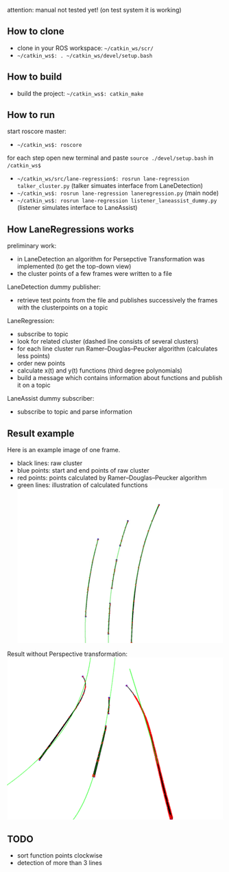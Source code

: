 attention: manual not tested yet! (on test system it is working)

## How to clone
* clone in your ROS workspace: ``` ~/catkin_ws/scr/ ```
* ``` ~/catkin_ws$: . ~/catkin_ws/devel/setup.bash ```

## How to build
* build the project: ``` ~/catkin_ws$: catkin_make ```

## How to run
start roscore master:
* ``` ~/catkin_ws$: roscore ```

for each step open new terminal and paste ``` source ./devel/setup.bash ``` in ``` /catkin_ws$ ```
* ``` ~/catkin_ws/src/lane-regression$: rosrun lane-regression talker_cluster.py ``` (talker simuates interface from LaneDetection)
* ``` ~/catkin_ws$: rosrun lane-regression laneregression.py ```  (main node)
* ``` ~/catkin_ws$: rosrun lane-regression listener_laneassist_dummy.py ``` (listener simulates interface to LaneAssist)


## How LaneRegressions works

preliminary work:
* in LaneDetection an algorithm for Persepctive Transformation was implemented (to get the top-down view)
* the cluster points of a few frames were written to a file

LaneDetection dummy publisher:
* retrieve test points from the file and publishes successively the frames with the clusterpoints on a topic

LaneRegression:
* subscribe to topic
* look for related cluster (dashed line consists of several clusters)
* for each line cluster run Ramer–Douglas–Peucker algorithm  (calculates less points)
* order new points
* calculate x(t) and y(t) functions (third degree polynomials)
* build a message which contains information about functions and publish it on a topic

LaneAssist dummy subscriber:
* subscribe to topic and parse information

## Result example
Here is an example image of one frame.
* black lines: raw cluster
* blue points: start and end points of raw cluster 
* red points: points calculated by Ramer–Douglas–Peucker algorithm
* green lines: illustration of calculated functions
![result](result.jpg)

Result without Perspective transformation:
![result](result_without_perspect_transf.png)

## TODO
* sort function points clockwise
* detection of more than 3 lines

